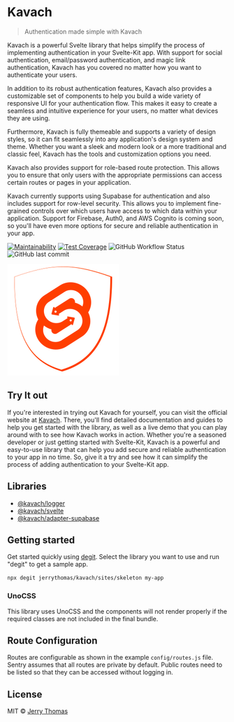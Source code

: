# Kavach

> Authentication made simple with Kavach

Kavach is a powerful Svelte library that helps simplify the process of implementing authentication in your Svelte-Kit app. With support for social authentication, email/password authentication, and magic link authentication, Kavach has you covered no matter how you want to authenticate your users.

In addition to its robust authentication features, Kavach also provides a customizable set of components to help you build a wide variety of responsive UI for your authentication flow. This makes it easy to create a seamless and intuitive experience for your users, no matter what devices they are using.

Furthermore, Kavach is fully themeable and supports a variety of design styles, so it can fit seamlessly into any application's design system and theme. Whether you want a sleek and modern look or a more traditional and classic feel, Kavach has the tools and customization options you need.

Kavach also provides support for role-based route protection. This allows you to ensure that only users with the appropriate permissions can access certain routes or pages in your application.

Kavach currently supports using Supabase for authentication and also includes support for row-level security. This allows you to implement fine-grained controls over which users have access to which data within your application. Support for Firebase, Auth0, and AWS Cognito is coming soon, so you'll have even more options for secure and reliable authentication in your app.

[![Maintainability][maintainability_badge]][maintainability_url]
[![Test Coverage][coverage_badge]][coverage_url]
![GitHub Workflow Status][workflow_status_url]
![GitHub last commit](https://img.shields.io/github/last-commit/jerrythomas/kavach)

![kavach](kavach.svg)

## Try It out

If you're interested in trying out Kavach for yourself, you can visit the official website at [Kavach](https://kavach.vercel.app). There, you'll find detailed documentation and guides to help you get started with the library, as well as a live demo that you can play around with to see how Kavach works in action. Whether you're a seasoned developer or just getting started with Svelte-Kit, Kavach is a powerful and easy-to-use library that can help you add secure and reliable authentication to your app in no time. So, give it a try and see how it can simplify the process of adding authentication to your Svelte-Kit app.

## Libraries

- [@kavach/logger](packages/logger/README.md)
- [@kavach/svelte](packages/svelte/README.md)
- [@kavach/adapter-supabase](adapters/supabase/README.md)

## Getting started

Get started quickly using [degit](https://github.com/Rich-Harris/degit). Select the library you want to use and run "degit" to get a sample app.

```bash
npx degit jerrythomas/kavach/sites/skeleton my-app
```

### UnoCSS

This library uses UnoCSS and the components will not render properly if the required classes are not included in the final bundle.

## Route Configuration

Routes are configurable as shown in the example `config/routes.js` file. Sentry assumes that all routes are private by default. Public routes need to be listed so that they can be accessed without logging in.

## License

MIT © [Jerry Thomas](https://jerrythomas.name)

[workflow_status_url]: https://img.shields.io/github/workflow/status/jerrythomas/kavach/publish.yml/badge.svg?branch=next
[maintainability_badge]: https://api.codeclimate.com/v1/badges/fa032a4f7e29a8c89c7d/maintainability
[maintainability_url]: https://codeclimate.com/github/jerrythomas/kavach/maintainability
[coverage_badge]: https://api.codeclimate.com/v1/badges/fa032a4f7e29a8c89c7d/test_coverage
[coverage_url]: https://codeclimate.com/github/jerrythomas/kavach/test_coverage
